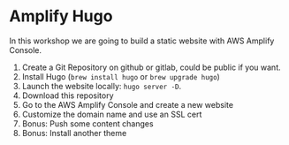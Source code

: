 # Amplify Hugo

In this workshop we are going to build a static website with AWS Amplify Console.

1. Create a Git Repository on github or gitlab, could be public if you want. 
2. Install Hugo (`brew install hugo` or `brew upgrade hugo`)
3. Launch the website locally: `hugo server -D`.
4. Download this repository
5. Go to the AWS Amplify Console and create a new website
6. Customize the domain name and use an SSL cert
7. Bonus: Push some content changes
8. Bonus: Install another theme

